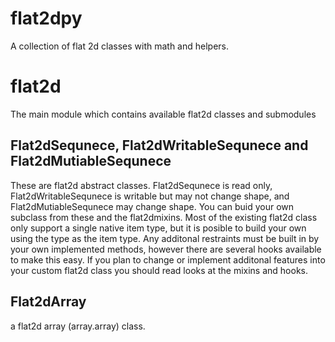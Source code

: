 # flat2dpy

A collection of flat 2d classes with math and helpers.

# flat2d

The main module which contains available flat2d classes and submodules

## Flat2dSequnece, Flat2dWritableSequnece and Flat2dMutiableSequnece

These are flat2d abstract classes.  Flat2dSequnece is read only, Flat2dWritableSequnece is writable but may not change shape, and Flat2dMutiableSequnece may change shape.  You can buid your own subclass from these and the flat2dmixins.  Most of the existing flat2d class only support a single native item type, but it is posible to build your own using the <object> type as the item type.  Any additonal restraints must be built in by your own implemented methods, however there are several hooks available to make this easy.  If you plan to change or implement additonal features into your custom flat2d class you should read looks at the mixins and hooks.

## Flat2dArray

a flat2d array (array.array) class.

